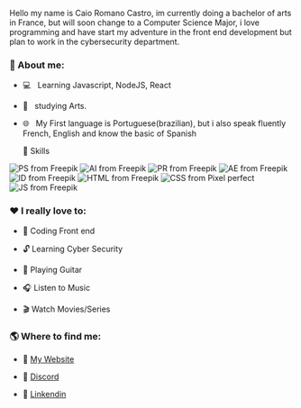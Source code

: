 Hello my name is Caio Romano Castro, im currently doing a bachelor of arts in France, but will soon change to a Computer Science Major, i love programming and have start my adventure in the front end development but plan to work in the cybersecurity department.

<h3> 📕 About me:</h3>

- 💻 &nbsp; Learning Javascript, NodeJS, React
- 🎨 &nbsp; studying Arts.
- 🌐 &nbsp; My First language is Portuguese(brazilian), but i also speak fluently French, English and know the basic of Spanish

  🔧 Skills

<img src="hhhhhaaasss/img/ps.png" alt="PS from Freepik"/>
<img src="hhhhhaaasss/img/ai.png" alt="AI from Freepik"/>
<img src="hhhhhaaasss/img/pr.png" alt="PR from Freepik"/>
<img src="hhhhhaaasss/img/ae.png" alt="AE from Freepik"/>
<img src="hhhhhaaasss/img/id.png" alt="ID from Freepik"/>
<img src="hhhhhaaasss/img/html.png" alt="HTML from Freepik"/>
<img src="hhhhhaaasss/img/css.png" alt="CSS from Pixel perfect"/>
<img src="hhhhhaaasss/img/js.png" alt="JS from Freepik"/>

 <h3> ❤️ I really love to: </h3>

- 📂 Coding Front end

- 🔓 Learning Cyber Security

- 🎸 Playing Guitar

- 🎧 Listen to Music

- 🎬 Watch Movies/Series

<h3> 🌎 Where to find me:</h3>

- 🔗 <a href="#">My Website</a>

- 🔗 <a href="https://discord.com/users/218303368756592642">Discord</a>

- 🔗 <a href="https://www.linkedin.com/in/caio-romano-castro-5b3499240/">Linkendin</a>
